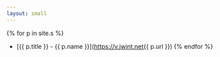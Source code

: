 ```yaml
---
layout: small
---
```

{% for p in site.s %}
- [{{ p.title }} - {{ p.name }}](https://v.jwint.net{{ p.url }})
{% endfor %}
